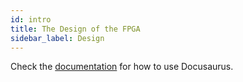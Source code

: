 ```yaml
---
id: intro
title: The Design of the FPGA
sidebar_label: Design
---
```


Check the [documentation](https://docusaurus.io) for how to use Docusaurus.

